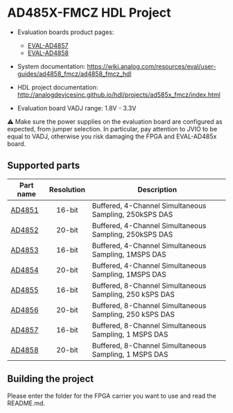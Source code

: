 # AD485X-FMCZ HDL Project

- Evaluation boards product pages:
  - [EVAL-AD4857](https://www.analog.com/eval-ad4857)
  - [EVAL-AD4858](https://www.analog.com/eval-ad4858)

- System documentation: https://wiki.analog.com/resources/eval/user-guides/ad4858_fmcz/ad4858_fmcz_hdl
- HDL project documentation: http://analogdevicesinc.github.io/hdl/projects/ad585x_fmcz/index.html
- Evaluation board VADJ range: 1.8V - 3.3V

:warning: Make sure the power supplies on the evaluation board are configured as expected, from jumper selection. In particular, pay attention to JVIO to be equal to VADJ, otherwise you risk damaging the FPGA and EVAL-AD485x board.

## Supported parts

| Part name                               | Resolution | Description                                      |
|-----------------------------------------|:----------:|--------------------------------------------------|
| [AD4851](https://www.analog.com/ad4851) | 16-bit     | Buffered, 4-Channel Simultaneous Sampling, 250kSPS DAS |
| [AD4852](https://www.analog.com/ad4852) | 20-bit     | Buffered, 4-Channel Simultaneous Sampling, 250kSPS DAS |
| [AD4853](https://www.analog.com/ad4853) | 16-bit     | Buffered, 4-Channel Simultaneous Sampling, 1MSPS DAS |
| [AD4854](https://www.analog.com/ad4854) | 20-bit     | Buffered, 4-Channel Simultaneous Sampling, 1MSPS DAS|
| [AD4855](https://www.analog.com/ad4855) | 16-bit     | Buffered, 8-Channel Simultaneous Sampling, 250 kSPS DAS |
| [AD4856](https://www.analog.com/ad4856) | 20-bit     | Buffered, 8-Channel Simultaneous Sampling, 250 kSPS DAS|
| [AD4857](https://www.analog.com/ad4857) | 16-bit     | Buffered, 8-Channel Simultaneous Sampling, 1 MSPS DAS |
| [AD4858](https://www.analog.com/ad4858) | 20-bit     | Buffered, 8-Channel Simultaneous Sampling, 1 MSPS DAS |

## Building the project

Please enter the folder for the FPGA carrier you want to use and read the README.md.
